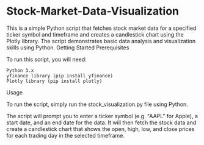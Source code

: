 # Stock-Market-Data-Visualization

This is a simple Python script that fetches stock market data for a specified ticker symbol and timeframe and creates a candlestick chart using the Plotly library. The script demonstrates basic data analysis and visualization skills using Python.
Getting Started
Prerequisites

To run this script, you will need:

    Python 3.x
    yfinance library (pip install yfinance)
    Plotly library (pip install plotly)

Usage

To run the script, simply run the stock_visualization.py file using Python.



The script will prompt you to enter a ticker symbol (e.g. "AAPL" for Apple), a start date, and an end date for the data. It will then fetch the stock data and create a candlestick chart that shows the open, high, low, and close prices for each trading day in the selected timeframe.
